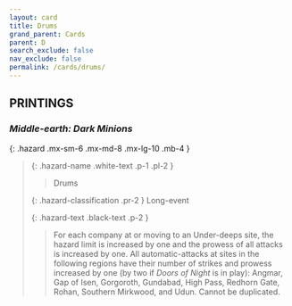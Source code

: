 ```yaml
---
layout: card
title: Drums
grand_parent: Cards
parent: D
search_exclude: false
nav_exclude: false
permalink: /cards/drums/
---
```


## PRINTINGS


### _Middle-earth: Dark Minions_

{: .hazard .mx-sm-6 .mx-md-8 .mx-lg-10 .mb-4 }
> {: .hazard-name .white-text .p-1 .pl-2 }
> > <div class="hazard-mp"></div>
> > <div class="card-name">Drums</div>
>
> {: .hazard-classification .pr-2 }
> Long-event
>
> {: .hazard-text .black-text .p-2 }
> > For each company at or moving to an Under-deeps site, the hazard limit is increased by one and the prowess of all attacks is increased by one. All automatic-attacks at sites in the following regions have their number of strikes and prowess increased by one (by two if _Doors of Night_ is in play): Angmar, Gap of Isen, Gorgoroth, Gundabad, High Pass, Redhorn Gate, Rohan, Southern Mirkwood, and Udun. Cannot be duplicated. 
>
